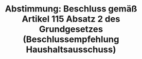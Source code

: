 ---
abstimmung:
  abstimmung: 2
  bundestagssitzung: 197
  datum: 8. Dezember 2020
  legislaturperiode: 19
categories:
- Todo
data:
- title: Abstimmungsergebnis 20201208_2-data.pdf
  url: /res/2021-btw/abstimmungsergebnisse/20201208_2-data.pdf
- title: Abstimmungsergebnis 20201208_2_xls-data.xlsx
  url: /res/2021-btw/abstimmungsergebnisse/20201208_2_xls-data.xlsx
- title: Abstimmungsergebnis 20201208_2_xls-data.csv
  url: /res/2021-btw/abstimmungsergebnisse/csv/20201208_2_xls-data.csv
documents:
- local: /res/2021-btw/drucksachen/22887.pdf
  title: Drucksache 19/22887
  url: https://dip21.bundestag.de/dip21/btd/19/228/1922887.pdf
- local: /res/2021-btw/drucksachen/24940.pdf
  title: Drucksache 19/24940
  url: https://dip21.bundestag.de/dip21/btd/19/249/1924940.pdf
ergebnis:
  AfD:
    enthaltung: 0
    gesamt: 89
    ja: 0
    nein: 70
    nichtabgegeben: 19
    ungueltig: 0
  Bündnis 90/Die Grünen:
    enthaltung: 59
    gesamt: 67
    ja: 1
    nein: 0
    nichtabgegeben: 7
    ungueltig: 0
  Die Linke:
    enthaltung: 56
    gesamt: 69
    ja: 0
    nein: 0
    nichtabgegeben: 13
    ungueltig: 0
  FDP:
    enthaltung: 72
    gesamt: 80
    ja: 0
    nein: 0
    nichtabgegeben: 8
    ungueltig: 0
  cdu/csu:
    enthaltung: 0
    gesamt: 246
    ja: 231
    nein: 0
    nichtabgegeben: 15
    ungueltig: 0
  file: 20201208_2_xls-data.xlsx
  fraktionslos:
    enthaltung: 0
    gesamt: 6
    ja: 0
    nein: 3
    nichtabgegeben: 3
    ungueltig: 0
  spd:
    enthaltung: 0
    gesamt: 152
    ja: 142
    nein: 0
    nichtabgegeben: 10
    ungueltig: 0
layout: abstimmung
links:
- title: Link zu bundestag.de
  url: https://www.bundestag.de/parlament/plenum/abstimmung/abstimmung?id=704
preview: 'Deutscher Bundestag


  197. Sitzung des Deutschen Bundestages

  am Dienstag, 8. Dezember 2020


  Endgültiges Ergebnis der Namentlichen Abstimmung Nr. 2


  Beschlussempfehlung des Haushaltsausschusses (8. Ausschuss) zu dem Antrag der

  Fraktionen der CDU/CSU und SPD

  Beschluss des Deutschen Bundestages gemäß Artikel 115 Absatz 2 Satz 6 und 7 des

  Grundgesetzes

  Drucksachen 19/22887 und 19/24940'
tags:
- Todo
title: 'Abstimmung: Beschluss gemäß Artikel 115 Absatz 2 des Grundgesetzes (Beschlussempfehlung
  Haushaltsausschuss)'
---